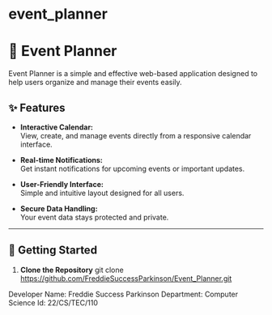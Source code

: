 # event_planner

# 📅 Event Planner

Event Planner is a simple and effective web-based application designed to help users organize and manage their events easily.

## ✨ Features

- **Interactive Calendar:**  
  View, create, and manage events directly from a responsive calendar interface.

- **Real-time Notifications:**  
  Get instant notifications for upcoming events or important updates.

- **User-Friendly Interface:**  
  Simple and intuitive layout designed for all users.

- **Secure Data Handling:**  
  Your event data stays protected and private.

---

## 🚀 Getting Started

1. **Clone the Repository**
git clone https://github.com/FreddieSuccessParkinson/Event_Planner.git

Developer Name: Freddie Success Parkinson
Department: Computer Science
Id: 22/CS/TEC/110